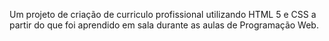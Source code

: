 Um projeto de criação de curriculo profissional utilizando HTML 5 e CSS a partir do que foi aprendido em sala durante as aulas de Programação Web.
